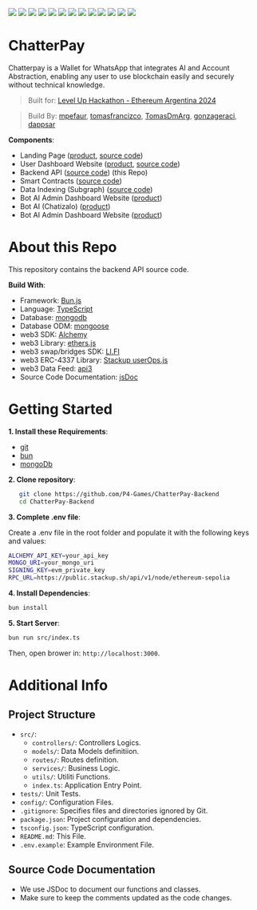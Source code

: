 ![](https://img.shields.io/badge/Python-informational?style=flat&logo=python&logoColor=white&color=6aa6f8)
![](https://img.shields.io/badge/Bun.js-informational?style=flat&logo=bun&logoColor=white&color=6aa6f8)
![](https://img.shields.io/badge/Typescript-informational?style=flat&logo=typescript&logoColor=white&color=6aa6f8)
![](https://img.shields.io/badge/Fastify-informational?style=flat&logo=fastify&logoColor=white&color=6aa6f8)
![](https://img.shields.io/badge/MongoDb-informational?style=flat&logo=mongodb&logoColor=white&color=6aa6f8)
![](https://img.shields.io/badge/Mongoose-informational?style=flat&logo=mongoose&logoColor=white&color=6aa6f8)
![](https://img.shields.io/badge/Alchemy-informational?style=flat&logo=alchemy&logoColor=white&color=6aa6f8)
![](https://img.shields.io/badge/Web3-informational?style=flat&logo=web3&logoColor=white&color=6aa6f8)
![](https://img.shields.io/badge/Ethers.js-informational?style=flat&logo=ethersjs&logoColor=white&color=6aa6f8)
![](https://img.shields.io/badge/LI.FI-informational?style=flat&logo=li.fi&logoColor=white&color=6aa6f8)
![](https://img.shields.io/badge/api3-informational?style=flat&logo=api3&logoColor=white&color=6aa6f8)
![](https://img.shields.io/badge/jsdoc-informational?style=flat&logo=jsdoc&logoColor=white&color=6aa6f8)
![](https://img.shields.io/badge/userOps.js-informational?style=flat&logo=useropsjs&logoColor=white&color=6aa6f8)


# ChatterPay

Chatterpay is a Wallet for WhatsApp that integrates AI and Account Abstraction, enabling any user to use blockchain easily and securely without technical knowledge.

> Built for: [Level Up Hackathon - Ethereum Argentina 2024](https://ethereumargentina.org/) 

> Build By: [mpefaur](https://github.com/mpefaur), [tomasfrancizco](https://github.com/tomasfrancizco), [TomasDmArg](https://github.com/TomasDmArg), [gonzageraci](https://github.com/gonzageraci),  [dappsar](https://github.com/dappsar)

__Components__:

- Landing Page ([product](https://chatterpay.net), [source code](https://github.com/P4-Games/ChatterPay))
- User Dashboard Website ([product](https://chatterpay.net/dashboard), [source code](https://github.com/P4-Games/ChatterPay))
- Backend API ([source code](https://github.com/P4-Games/ChatterPay-Backend))  (this Repo)
- Smart Contracts ([source code](https://github.com/P4-Games/ChatterPay-SmartContracts))
- Data Indexing (Subgraph) ([source code](https://github.com/P4-Games/ChatterPay-Subgraph))
- Bot AI Admin Dashboard Website ([product](https://app.chatizalo.com/))
- Bot AI (Chatizalo) ([product](https://chatizalo.com/))
- Bot AI Admin Dashboard Website ([product](https://app.chatizalo.com/))


# About this Repo

This repository contains the backend API source code.

__Build With__:

- Framework: [Bun.js](https://bun.sh/)
- Language: [TypeScript](https://www.typescriptlang.org)
- Database: [mongodb](https://www.mongodb.com)
- Database ODM: [mongoose](https://mongoosejs.com/)
- web3 SDK: [Alchemy](https://www.alchemy.com/sdk)
- web3 Library: [ethers.js](https://docs.ethers.org/v5/)
- web3 swap/bridges SDK: [LI.FI](https://li.fi/sdk/)
- web3 ERC-4337 Library: [Stackup userOps.js](https://github.com/stackup-wallet/userop.js#readme)
- web3 Data Feed: [api3](https://api3.org/)
- Source Code Documentation: [jsDoc](https://jsdoc.app/)

# Getting Started

__1. Install these Requirements__:

- [git](https://git-scm.com/)
- [bun](https://bun.sh/)
- [mongoDb](https://www.mongodb.com/docs/manual/installation/)


__2. Clone repository__:

```bash
   git clone https://github.com/P4-Games/ChatterPay-Backend
   cd ChatterPay-Backend
```

__3. Complete .env file__: 

Create a .env file in the root folder and populate it with the following keys and values:

```bash
ALCHEMY_API_KEY=your_api_key
MONGO_URI=your_mongo_uri
SIGNING_KEY=evm_private_key
RPC_URL=https://public.stackup.sh/api/v1/node/ethereum-sepolia
```

__4. Install Dependencies__:

```bash
bun install
```

__5. Start Server__:

```bash
bun run src/index.ts
```

Then, open brower in: `http://localhost:3000`.


# Additional Info

## Project Structure

- `src/`:
  - `controllers/`: Controllers Logics.
  - `models/`: Data Models definitiion.
  - `routes/`: Routes definition.
  - `services/`: Business Logic.
  - `utils/`: Utiliti Functions.
  - `index.ts`: Application Entry Point.
- `tests/`: Unit Tests.
- `config/`: Configuration Files.
- `.gitignore`: Specifies files and directories ignored by Git.
- `package.json`: Project configuration and dependencies.
- `tsconfig.json`: TypeScript configuration.
- `README.md`: This File.
- `.env.example`: Example Environment File.


## Source Code Documentation

- We use JSDoc to document our functions and classes.
- Make sure to keep the comments updated as the code changes.
